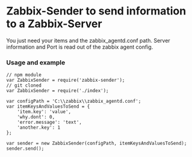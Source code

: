 # Zabbix-Sender to send information to a Zabbix-Server

You just need your items and the zabbix_agentd.conf path.
Server information and Port is read out of the zabbix agent config.


### Usage and example

```
// npm module
var ZabbixSender = require('zabbix-sender');
// git cloned
var ZabbixSender = require('./index');

var configPath = 'C:\\zabbix\\zabbix_agentd.conf';
var itemKeysAndValuesToSend = {
    'item.key': 'value',
    'why.dont': 0,
    'error.message': 'text',
    'another.key': 1
};

var sender = new ZabbixSender(configPath, itemKeysAndValuesToSend);
sender.send();
```